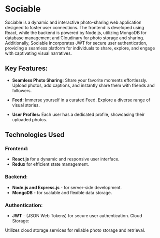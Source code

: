 # Sociable

Sociable is a dynamic and interactive photo-sharing web application designed to foster user connections. The frontend is developed using React, while the backend is powered by Node.js, utilizing MongoDB for database management and Cloudinary for photo storage and sharing. Additionally, Sociable incorporates JWT for secure user authentication, providing a seamless platform for individuals to share, explore, and engage with captivating visual narratives.

## Key Features:

- **Seamless Photo Sharing:**
  Share your favorite moments effortlessly. Upload photos, add captions, and instantly share them with friends and followers.

- **Feed:**
  Immerse yourself in a curated Feed. Explore a diverse range of visual stories.

- **User Profiles:**
  Each user has a dedicated profile, showcasing their uploaded photos.

## Technologies Used

### Frontend:

- **React.js** for a dynamic and responsive user interface.
- **Redux** for efficient state management.

### Backend:

- **Node.js and Express.js** - for server-side development.
- **MongoDB** - for scalable and flexible data storage.

### Authentication:

- **JWT** - (JSON Web Tokens) for secure user authentication.
  Cloud Storage:

Utilizes cloud storage services for reliable photo storage and retrieval.
